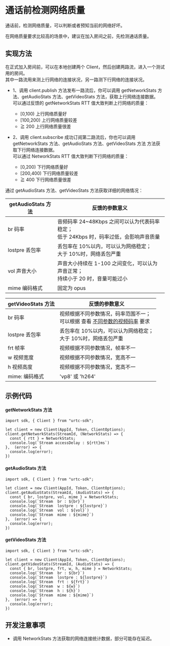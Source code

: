 # 通话前检测网络质量

通话前，检测网络质量，可以判断或者预知当前的网络好坏。

在网络质量要求比较高的场景中，建议在加入房间之前，先检测通话质量。

## 实现方法

在正式加入房间前，可以在本地创建两个 Client，然后创建两路流，进入一个测试用的房间。  
其中一路流用来测上行网络的连接状况，另一路测下行网络的连接状况。

- 1、调用 client.publish 方法发布一路流后，你可以调用 getNetworkStats 方法、getAudioStats 方法、getVideoStats 方法，获取上行网络连接数据。  
  可以通过反馈的 getNetworkStats RTT 值大致判断上行网络的质量：

  - [0,100) 上行网络质量好
  - [100,200) 上行网络质量较差
  - ≧ 200 上行网络质量很差

- 2、调用 client.subscribe 成功订阅第二路流后，你也可以调用 getNetworkStats 方法、getAudioStats 方法、getVideoStats 方法 方法获取下行网络连接数据。  
  可以通过 NetworkStats RTT 值大致判断下行网络的质量：
  - [0,200) 下行网络质量好
  - [200,400) 下行网络质量较差
  - ≧ 400 下行网络质量很差

通过 getAudioStats 方法、getVideoStats 方法获取详细的网络情况：

| getAudioStats 方法 | 反馈的参数意义                                                                            |
| ------------------ | ----------------------------------------------------------------------------------------- |
| br 码率            | 音频码率 24~48Kbps 之间可以认为代表码率稳定；<br>低于 24Kbps 时，码率过低，会影响声音质量 |
| lostpre 丢包率     | 丢包率在 10%以内，可以认为网络稳定；<br>大于 10%时，网络丢包严重                          |
| vol 声音大小       | 声音大小持续在 1-100 之间变化，可以认为声音正常；<br>持续小于 20 时，音量可能过小         |
| mime 编码格式      | 固定为 opus                                                                               |

| getVideoStats 方法 | 反馈的参数意义                                                                                                                                 |
| ------------------ | ---------------------------------------------------------------------------------------------------------------------------------------------- |
| br 码率            | 视频根据不同参数情况，码率范围不一；<br>可以根据 查看 [不同参数的视频码率](https://github.com/ucloud/urtc-sdk-web#getsupportprofilenames) 要求 |
| lostpre 丢包率     | 丢包率在 10%以内，可以认为网络稳定；<br>大于 10%时，网络丢包严重                                                                               |
| frt 帧率           | 视频根据不同参数情况，帧率不一                                                                                                                 |
| w 视频宽度         | 视频根据不同参数情况，宽高不一                                                                                                                 |
| h 视频高度         | 视频根据不同参数情况，宽高不一                                                                                                                 |
| mime: 编码格式     | 'vp8' 或 'h264'                                                                                                                                |

## 示例代码

#### getNetworkStats 方法

```
import sdk, { Client } from "urtc-sdk";

let client = new Client(AppId, Token, ClientOptions);
client.getNetworkStats(StreamId, (NetworkStats) => {
  const { rtt } = NetworkStats;
  console.log(`Stream accessDelay : ${rtt}ms`)
},  (error) => {
  console.log(error);
})
```

#### getAudioStats 方法

```
import sdk, { Client } from "urtc-sdk";

let client = new Client(AppId, Token, ClientOptions);
client.getAudioStats(StreamId, (AudioStats) => {
  const { br, lostpre, vol, mime } = NetworkStats;
  console.log(`Stream  br : ${br}`)
  console.log(`Stream  lostpre : ${lostpre}`)
  console.log(`Stream  vol : ${vol}`)
  console.log(`Stream  mime : ${mime}`)
},  (error) => {
  console.log(error);
})
```

#### getVideoStats 方法

```
import sdk, { Client } from "urtc-sdk";

let client = new Client(AppId, Token, ClientOptions);
client.getVideoStats(StreamId, (AudioStats) => {
  const { br, lostpre, frt, w, h, mime } = NetworkStats;
  console.log(`Stream  br : ${br}`)
  console.log(`Stream  lostpre : ${lostpre}`)
  console.log(`Stream  frt : ${frt}`)
  console.log(`Stream  w : ${w}`)
  console.log(`Stream  h : ${h}`)
  console.log(`Stream  mime : ${mime}`)
},  (error) => {
  console.log(error);
})

```

## 开发注意事项

- 调用 NetworkStats 方法获取的网络连接统计数据，部分可能存在延迟。

```

```
